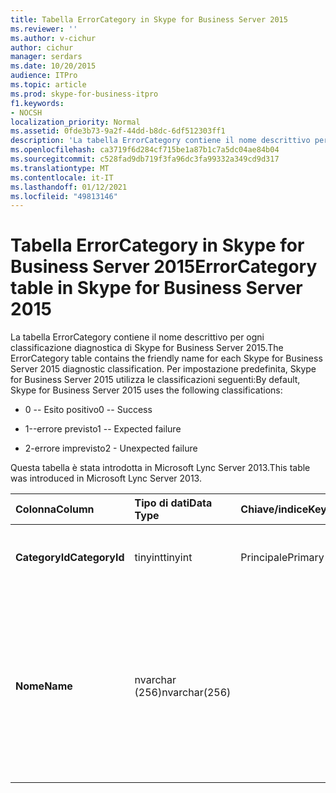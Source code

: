 ```yaml
---
title: Tabella ErrorCategory in Skype for Business Server 2015
ms.reviewer: ''
ms.author: v-cichur
author: cichur
manager: serdars
ms.date: 10/20/2015
audience: ITPro
ms.topic: article
ms.prod: skype-for-business-itpro
f1.keywords:
- NOCSH
localization_priority: Normal
ms.assetid: 0fde3b73-9a2f-44dd-b8dc-6df512303ff1
description: 'La tabella ErrorCategory contiene il nome descrittivo per ogni classificazione diagnostica di Skype for Business Server 2015. Per impostazione predefinita, Skype for Business Server 2015 utilizza le classificazioni seguenti:'
ms.openlocfilehash: ca3719f6d284cf715be1a87b1c7a5dc04ae84b04
ms.sourcegitcommit: c528fad9db719f3fa96dc3fa99332a349cd9d317
ms.translationtype: MT
ms.contentlocale: it-IT
ms.lasthandoff: 01/12/2021
ms.locfileid: "49813146"
---
```

# <a name="errorcategory-table-in-skype-for-business-server-2015"></a><span data-ttu-id="f911b-104">Tabella ErrorCategory in Skype for Business Server 2015</span><span class="sxs-lookup"><span data-stu-id="f911b-104">ErrorCategory table in Skype for Business Server 2015</span></span>
 
<span data-ttu-id="f911b-105">La tabella ErrorCategory contiene il nome descrittivo per ogni classificazione diagnostica di Skype for Business Server 2015.</span><span class="sxs-lookup"><span data-stu-id="f911b-105">The ErrorCategory table contains the friendly name for each Skype for Business Server 2015 diagnostic classification.</span></span> <span data-ttu-id="f911b-106">Per impostazione predefinita, Skype for Business Server 2015 utilizza le classificazioni seguenti:</span><span class="sxs-lookup"><span data-stu-id="f911b-106">By default, Skype for Business Server 2015 uses the following classifications:</span></span>
  
- <span data-ttu-id="f911b-107">0 -- Esito positivo</span><span class="sxs-lookup"><span data-stu-id="f911b-107">0 -- Success</span></span>
    
- <span data-ttu-id="f911b-108">1--errore previsto</span><span class="sxs-lookup"><span data-stu-id="f911b-108">1 -- Expected failure</span></span>
    
- <span data-ttu-id="f911b-109">2-errore imprevisto</span><span class="sxs-lookup"><span data-stu-id="f911b-109">2 - Unexpected failure</span></span>
    
<span data-ttu-id="f911b-110">Questa tabella è stata introdotta in Microsoft Lync Server 2013.</span><span class="sxs-lookup"><span data-stu-id="f911b-110">This table was introduced in Microsoft Lync Server 2013.</span></span>
  
|<span data-ttu-id="f911b-111">**Colonna**</span><span class="sxs-lookup"><span data-stu-id="f911b-111">**Column**</span></span>|<span data-ttu-id="f911b-112">**Tipo di dati**</span><span class="sxs-lookup"><span data-stu-id="f911b-112">**Data Type**</span></span>|<span data-ttu-id="f911b-113">**Chiave/indice**</span><span class="sxs-lookup"><span data-stu-id="f911b-113">**Key/Index**</span></span>|<span data-ttu-id="f911b-114">**Dettagli**</span><span class="sxs-lookup"><span data-stu-id="f911b-114">**Details**</span></span>|
|:-----|:-----|:-----|:-----|
|<span data-ttu-id="f911b-115">**CategoryId**</span><span class="sxs-lookup"><span data-stu-id="f911b-115">**CategoryId**</span></span> <br/> |<span data-ttu-id="f911b-116">tinyint</span><span class="sxs-lookup"><span data-stu-id="f911b-116">tinyint</span></span>  <br/> |<span data-ttu-id="f911b-117">Principale</span><span class="sxs-lookup"><span data-stu-id="f911b-117">Primary</span></span>  <br/> |<span data-ttu-id="f911b-118">Identificatore univoco della classificazione.</span><span class="sxs-lookup"><span data-stu-id="f911b-118">Unique identifier for the classification.</span></span>  <br/> |
|<span data-ttu-id="f911b-119">**Nome**</span><span class="sxs-lookup"><span data-stu-id="f911b-119">**Name**</span></span> <br/> |<span data-ttu-id="f911b-120">nvarchar (256)</span><span class="sxs-lookup"><span data-stu-id="f911b-120">nvarchar(256)</span></span>  <br/> || <span data-ttu-id="f911b-p103">Valore e nome descrittivo assegnati alla classificazione. I valori consentiti sono:</span><span class="sxs-lookup"><span data-stu-id="f911b-p103">Value and friendly name assigned to the classification. Allowed values are:</span></span> <br/>  <span data-ttu-id="f911b-123">0 -- Esito positivo</span><span class="sxs-lookup"><span data-stu-id="f911b-123">0 -- Success</span></span> <br/>  <span data-ttu-id="f911b-124">1--errore previsto</span><span class="sxs-lookup"><span data-stu-id="f911b-124">1 -- Expected failure</span></span> <br/>  <span data-ttu-id="f911b-125">2-errore imprevisto</span><span class="sxs-lookup"><span data-stu-id="f911b-125">2 - Unexpected failure</span></span> <br/> |
   


